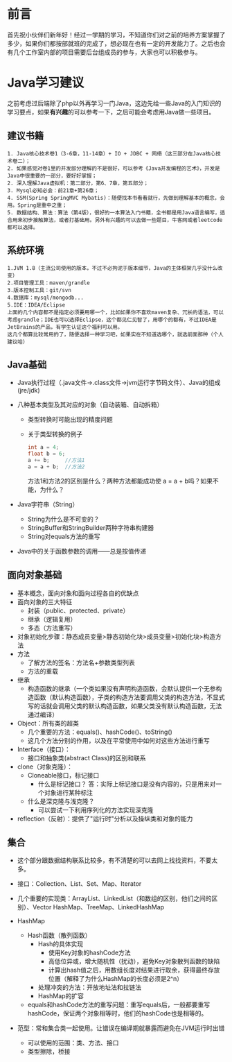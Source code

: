 # 前言

首先祝小伙伴们新年好！经过一学期的学习，不知道你们对之前的培养方案掌握了多少，如果你们都按部就班的完成了，想必现在也有一定的开发能力了。之后也会有几个工作室内部的项目需要后台组成员的参与，大家也可以积极参与。

# Java学习建议

之前考虑过后端除了php以外再学习一门Java，这边先给一些Java的入门知识的学习要点，如果**有兴趣**的可以参考一下，之后可能会考虑用Java做一些项目。

## 建议书籍

    1. Java核心技术卷1（3-6章，11-14章）+ IO + JDBC + 网络（这三部分在Java核心技术卷二）；
    2. 如果感觉对卷1里的并发部分理解的不是很好，可以参考《Java并发编程的艺术》，并发是Java中很重要的一部分，要好好掌握；
    2. 深入理解Java虚拟机：第二部分，第6、7章，第五部分；
    3. Mysql必知必会：前21章+第26章；
    4. SSM(Spring SpringMVC Mybatis)：随便找本书看看就行，先做到理解基本的概念，会用。Spring是重中之重；
    5. 数据结构、算法：算法（第4版），很好的一本算法入门书籍，全书都是用Java语言编写，适合用来初步接触算法，或者打基础用。另外有兴趣的可以去做一些题目，牛客网或者leetcode都可以选择。
## 系统环境

```
1.JVM 1.8（主流公司使用的版本，不过不必拘泥于版本细节，Java的主体框架几乎没什么改变）
2.项目管理工具：maven/grandle
3.版本控制工具：git/svn
4.数据库：mysql/mongodb...
5.IDE：IDEA/Eclipse
上面的几个内容都不是指定必须要用哪一个，比如如果你不喜欢maven复杂、冗长的语法，可以考虑grandle；IDE也可以选择Eclipse，这个都见仁见智了，用哪个的都有，不过IDEA是JetBrains的产品，有学生认证这个福利可以用。
这几个都算比较常用的了，随便选择一种学习吧，如果实在不知道选哪个，就选前面那种（个人建议哈）
```

## Java基础

- Java执行过程（.java文件->.class文件->jvm运行字节码文件）、Java的组成(jre/jdk)

- 八种基本类型及其对应的对象（自动装箱、自动拆箱）

  - 类型转换时可能出现的精度问题

  - 关于类型转换的例子

    ```java
    int a = 4;
    float b = 6;
    a += b;		//方法1
    a = a + b;	//方法2
    ```

    方法1和方法2的区别是什么？两种方法都能成功使 a = a + b吗？如果不能，为什么？

- Java字符串（String）

  - String为什么是不可变的？
  - StringBuffer和StringBuilder两种字符串构建器
  - String对equals方法的重写

- Java中的关于函数参数的调用——总是按值传递

## 面向对象基础

- 基本概念，面向对象和面向过程各自的优缺点
- 面向对象的三大特征
  - 封装（public、protected、private）
  - 继承（逻辑复用）
  - 多态（方法重写）
- 对象初始化步骤：静态成员变量>静态初始化块>成员变量>初始化块>构造方法
- 方法
  - 了解方法的签名：方法名+参数类型列表
  - 方法的重载
- 继承
  - 构造函数的继承（一个类如果没有声明构造函数，会默认提供一个无参构造函数（默认构造函数），子类的构造方法要调用父类的构造方法，不显式写的话就会调用父类的默认构造函数，如果父类没有默认构造函数，无法通过编译）
- Object：所有类的超类
  - 几个重要的方法：equals()、hashCode()、toString()
  - 这几个方法分别的作用，以及在平常使用中如何对这些方法进行重写
- Interface（接口）：
  - 接口和抽象类(abstract Class)的区别和联系
- clone（对象克隆）：
  - Cloneable接口，标记接口
    - 什么是标记接口？ 答：实际上标记接口是没有内容的，只是用来对一个对象进行某种标注
  - 什么是深克隆与浅克隆？
    - 可以尝试一下利用序列化的方法实现深克隆
- reflection（反射）：提供了"运行时"分析以及操纵类和对象的能力

## 集合

- 这个部分跟数据结构联系比较多，有不清楚的可以去网上找找资料，不要太多。

- 接口：Collection、List、Set、Map、Iterator
- 几个重要的实现类：ArrayList、LinkedList（和数组的区别，他们之间的区别）、Vector
  HashMap、TreeMap、LinkedHashMap
- HashMap
  - Hash函数（散列函数）
    - Hash的具体实现
      - 使用Key对象的hashCode方法
      - 高低位异或，增大随机性（扰动），避免Key对象散列函数的缺陷
      - 计算出hash值之后，用数组长度对结果进行取余，获得最终存放位置（解释了为什么HashMap的长度必须是2^n）
    - 处理冲突的方法：开放地址法和拉链法
    - HashMap的扩容
  - equals和hashCode方法的重写问题：重写equals后，一般都要重写hashCode，保证两个对象相等时，他们的hashCode也是相等的。
- 范型：常和集合类一起使用。让错误在编译期就暴露而避免在JVM运行时出错
  - 可以使用的范围：类、方法、接口
  - 类型擦除，桥接

